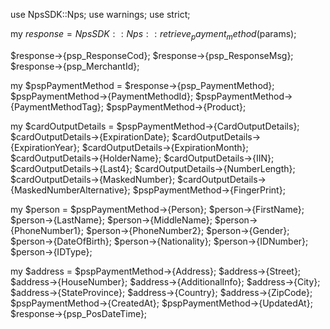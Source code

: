 use NpsSDK::Nps;
use warnings;
use strict;

my $response = NpsSDK::Nps::retrieve_payment_method($params);

$response->{psp_ResponseCod};
$response->{psp_ResponseMsg};
$response->{psp_MerchantId};

my $pspPaymentMethod = $response->{psp_PaymentMethod};
$pspPaymentMethod->{PaymentMethodId};
$pspPaymentMethod->{PaymentMethodTag};
$pspPaymentMethod->{Product};

my $cardOutputDetails = $pspPaymentMethod->{CardOutputDetails};
$cardOutputDetails->{ExpirationDate};
$cardOutputDetails->{ExpirationYear};
$cardOutputDetails->{ExpirationMonth};
$cardOutputDetails->{HolderName};
$cardOutputDetails->{IIN};
$cardOutputDetails->{Last4};
$cardOutputDetails->{NumberLength};
$cardOutputDetails->{MaskedNumber};
$cardOutputDetails->{MaskedNumberAlternative};
$pspPaymentMethod->{FingerPrint};

my $person = $pspPaymentMethod->{Person};
$person->{FirstName};
$person->{LastName};
$person->{MiddleName};
$person->{PhoneNumber1};
$person->{PhoneNumber2};
$person->{Gender};
$person->{DateOfBirth};
$person->{Nationality};
$person->{IDNumber};
$person->{IDType};

my $address = $pspPaymentMethod->{Address};
$address->{Street};
$address->{HouseNumber};
$address->{AdditionalInfo};
$address->{City};
$address->{StateProvince};
$address->{Country};
$address->{ZipCode};
$pspPaymentMethod->{CreatedAt};
$pspPaymentMethod->{UpdatedAt};
$response->{psp_PosDateTime};
